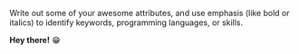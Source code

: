 Write out some of your awesome attributes, and use emphasis (like bold or italics) to identify keywords, programming languages, or skills. 

**__Hey there!__** 😁
